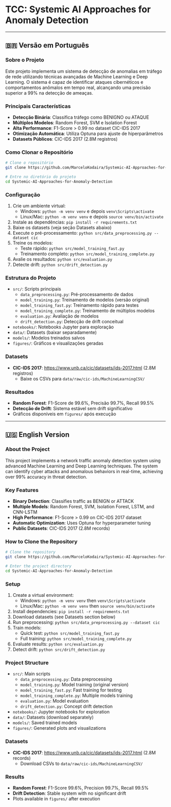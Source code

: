 # TCC: Systemic AI Approaches for Anomaly Detection

---

## 🇧🇷 Versão em Português

### Sobre o Projeto

Este projeto implementa um sistema de detecção de anomalias em tráfego de rede utilizando técnicas avançadas de Machine Learning e Deep Learning. O sistema é capaz de identificar ataques cibernéticos e comportamentos anômalos em tempo real, alcançando uma precisão superior a 99% na detecção de ameaças.

### Principais Características
- **Detecção Binária**: Classifica tráfego como BENIGNO ou ATAQUE
- **Múltiplos Modelos**: Random Forest, SVM e Isolation Forest
- **Alta Performance**: F1-Score > 0.99 no dataset CIC-IDS 2017
- **Otimização Automática**: Utiliza Optuna para ajuste de hiperparâmetros
- **Datasets Públicos**: CIC-IDS 2017 (2.8M registros)

### Como Clonar o Repositório

```bash
# Clone o repositório
git clone https://github.com/MarceloKodaira/Systemic-AI-Approaches-for-Anomaly-Detection.git

# Entre no diretório do projeto
cd Systemic-AI-Approaches-for-Anomaly-Detection
```

### Configuração
1. Crie um ambiente virtual:
   - Windows: `python -m venv venv` e depois `venv\Scripts\activate`
   - Linux/Mac: `python -m venv venv` e depois `source venv/bin/activate`
2. Instale as dependências: `pip install -r requirements.txt`
3. Baixe os datasets (veja seção Datasets abaixo)
4. Execute o pré-processamento: `python src/data_preprocessing.py --dataset cic`
5. Treine os modelos:
   - Teste rápido: `python src/model_training_fast.py`
   - Treinamento completo: `python src/model_training_complete.py`
6. Avalie os resultados: `python src/evaluation.py`
7. Detecte drift: `python src/drift_detection.py`

### Estrutura do Projeto
- `src/`: Scripts principais
  - `data_preprocessing.py`: Pré-processamento de dados
  - `model_training.py`: Treinamento de modelos (versão original)
  - `model_training_fast.py`: Treinamento rápido para testes
  - `model_training_complete.py`: Treinamento de múltiplos modelos
  - `evaluation.py`: Avaliação de modelos
  - `drift_detection.py`: Detecção de drift conceitual
- `notebooks/`: Notebooks Jupyter para exploração
- `data/`: Datasets (baixar separadamente)
- `models/`: Modelos treinados salvos
- `figures/`: Gráficos e visualizações geradas

### Datasets
- **CIC-IDS 2017**: https://www.unb.ca/cic/datasets/ids-2017.html (2.8M registros)
  - Baixe os CSVs para `data/raw/cic-ids/MachineLearningCSV/`

### Resultados
- **Random Forest**: F1-Score de 99.6%, Precisão 99.7%, Recall 99.5%
- **Detecção de Drift**: Sistema estável sem drift significativo
- Gráficos disponíveis em `figures/` após execução

---

## 🇺🇸 English Version

### About the Project

This project implements a network traffic anomaly detection system using advanced Machine Learning and Deep Learning techniques. The system can identify cyber attacks and anomalous behaviors in real-time, achieving over 99% accuracy in threat detection.

### Key Features
- **Binary Detection**: Classifies traffic as BENIGN or ATTACK
- **Multiple Models**: Random Forest, SVM, Isolation Forest, LSTM, and CNN-LSTM
- **High Performance**: F1-Score > 0.99 on CIC-IDS 2017 dataset
- **Automatic Optimization**: Uses Optuna for hyperparameter tuning
- **Public Datasets**: CIC-IDS 2017 (2.8M records)

### How to Clone the Repository

```bash
# Clone the repository
git clone https://github.com/MarceloKodaira/Systemic-AI-Approaches-for-Anomaly-Detection.git

# Enter the project directory
cd Systemic-AI-Approaches-for-Anomaly-Detection
```

### Setup
1. Create a virtual environment:
   - Windows: `python -m venv venv` then `venv\Scripts\activate`
   - Linux/Mac: `python -m venv venv` then `source venv/bin/activate`
2. Install dependencies: `pip install -r requirements.txt`
3. Download datasets (see Datasets section below)
4. Run preprocessing: `python src/data_preprocessing.py --dataset cic`
5. Train models:
   - Quick test: `python src/model_training_fast.py`
   - Full training: `python src/model_training_complete.py`
6. Evaluate results: `python src/evaluation.py`
7. Detect drift: `python src/drift_detection.py`

### Project Structure
- `src/`: Main scripts
  - `data_preprocessing.py`: Data preprocessing
  - `model_training.py`: Model training (original version)
  - `model_training_fast.py`: Fast training for testing
  - `model_training_complete.py`: Multiple models training
  - `evaluation.py`: Model evaluation
  - `drift_detection.py`: Concept drift detection
- `notebooks/`: Jupyter notebooks for exploration
- `data/`: Datasets (download separately)
- `models/`: Saved trained models
- `figures/`: Generated plots and visualizations

### Datasets
- **CIC-IDS 2017**: https://www.unb.ca/cic/datasets/ids-2017.html (2.8M records)
  - Download CSVs to `data/raw/cic-ids/MachineLearningCSV/`

### Results
- **Random Forest**: F1-Score 99.6%, Precision 99.7%, Recall 99.5%
- **Drift Detection**: Stable system with no significant drift
- Plots available in `figures/` after execution
